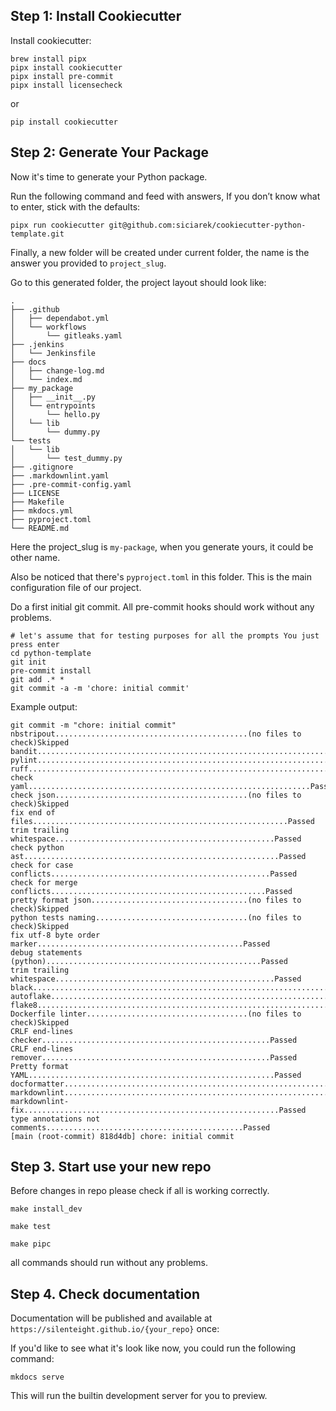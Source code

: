 ## Step 1: Install Cookiecutter

Install cookiecutter:

``` shell
brew install pipx
pipx install cookiecutter
pipx install pre-commit
pipx install licensecheck
```

or

``` shell
pip install cookiecutter
```

## Step 2: Generate Your Package

Now it's time to generate your Python package.

Run the following command and feed with answers, If you don’t know what to enter, stick with the defaults:

``` shell
pipx run cookiecutter git@github.com:siciarek/cookiecutter-python-template.git
```

Finally, a new folder will be created under current folder, the name is the answer you provided to `project_slug`.

Go to this generated folder, the project layout should look like:

```
.
├── .github
│   ├── dependabot.yml
│   └── workflows
│       └── gitleaks.yaml
├── .jenkins
│   └── Jenkinsfile
├── docs
│   ├── change-log.md
│   └── index.md
├── my_package
│   ├── __init__.py
│   └── entrypoints
│       └── hello.py
│   └── lib
│       └── dummy.py
└── tests
│   └── lib
│       └── test_dummy.py
├── .gitignore
├── .markdownlint.yaml
├── .pre-commit-config.yaml
├── LICENSE
├── Makefile
├── mkdocs.yml
├── pyproject.toml
└── README.md
```

Here the project_slug is `my-package`, when you generate yours, it could be other name.

Also be noticed that there's `pyproject.toml` in this folder. This is the main configuration file of our project.

Do a first initial git commit. All pre-commit hooks should work without any problems.

```shell
# let's assume that for testing purposes for all the prompts You just press enter
cd python-template
git init
pre-commit install
git add .* *
git commit -a -m 'chore: initial commit'
```

Example output:
```
git commit -m "chore: initial commit"
nbstripout...........................................(no files to check)Skipped
bandit...................................................................Passed
pylint...................................................................Passed
ruff.....................................................................Passed
check yaml...............................................................Passed
check json...........................................(no files to check)Skipped
fix end of files.........................................................Passed
trim trailing whitespace.................................................Passed
check python ast.........................................................Passed
check for case conflicts.................................................Passed
check for merge conflicts................................................Passed
pretty format json...................................(no files to check)Skipped
python tests naming..................................(no files to check)Skipped
fix utf-8 byte order marker..............................................Passed
debug statements (python)................................................Passed
trim trailing whitespace.................................................Passed
black....................................................................Passed
autoflake................................................................Passed
flake8...................................................................Passed
Dockerfile linter....................................(no files to check)Skipped
CRLF end-lines checker...................................................Passed
CRLF end-lines remover...................................................Passed
Pretty format YAML.......................................................Passed
docformatter.............................................................Passed
markdownlint.............................................................Passed
markdownlint-fix.........................................................Passed
type annotations not comments............................................Passed
[main (root-commit) 818d4db] chore: initial commit
```

## Step 3. Start use your new repo
Before changes in repo please check if all is working correctly.
``` shell
make install_dev
```

``` shell
make test
```

``` shell
make pipc
```

all commands should run without any problems.

## Step 4. Check documentation
Documentation will be published and available at `https://silenteight.github.io/{your_repo}` once:

If you'd like to see what it's look like now, you could run the following command:

``` shell
mkdocs serve
```

This will run the builtin development server for you to preview.

